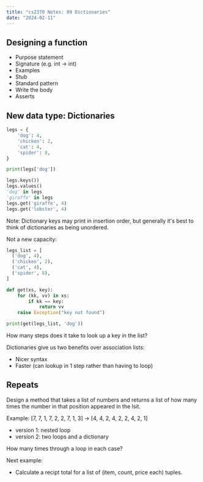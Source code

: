 ```yaml
---
title: "cs2370 Notes: 09 Dictionaries"
date: "2024-02-11"
---
```


## Designing a function

 - Purpose statement
 - Signature (e.g. int -> int)
 - Examples
 - Stub
 - Standard pattern
 - Write the body
 - Asserts


## New data type: Dictionaries

```python
legs = {
    'dog': 4,
    'chicken': 2,
    'cat': 4,
    'spider': 8,
}

print(legs['dog'])

legs.keys())
legs.values()
'dog' in legs
'giraffe' in legs
legs.get('giraffe', 4)
legs.get('lobster', 4)
```

Note: Dictionary keys may print in insertion order, but generally it's
best to think of dictionaries as being unordered.


Not a new capacity:

```python
legs_list = [
  ('dog', 4),
  ('chicken', 2),
  ('cat', 4),
  ('spider', 8),
]

def get(xs, key):
    for (kk, vv) in xs:
        if kk == key:
            return vv
    raise Exception("key not found")

print(get(legs_list, 'dog'))
```

How many steps does it take to look up a key in the list?

Dictionaries give us two benefits over association lists:

 - Nicer syntax
 - Faster (can lookup in 1 step rather than having to loop)


## Repeats

Design a method that takes a list of numbers and returns a list of how
many times the number in that position appeared in the lsit.

Example: [7, 7, 1, 7, 2, 2, 7, 1, 3] -> [4, 4, 2, 4, 2, 2, 4, 2, 1]

 - version 1: nested loop
 - version 2: two loops and a dictionary

How many times through a loop in each case?


Next example:

 - Calculate a recipt total for a list of (item, count, price each) tuples.

